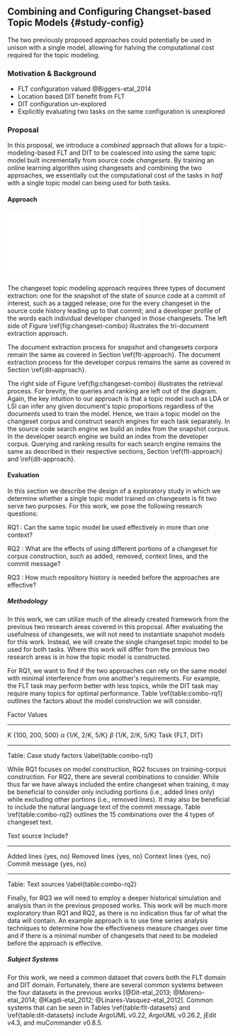 
## Combining and Configuring Changset-based Topic Models {#study-config}

The two previously proposed approaches could potentially be used in unison with
a single model, allowing for halving the computational cost required for the
topic modeling.

### Motivation & Background


- FLT configuration valued @Biggers-etal_2014
- Location based DIT benefit from FLT
- DIT configuration un-explored
- Explicitly evaluating two tasks on the same configuration is unexplored

### Proposal

In this proposal, we introduce a *combined* approach that allows for a
topic-modeling-based FLT and DIT to be coalesced into using the same topic
model built incrementally from source code *changesets*. By training an online
learning algorithm using changesets and combining the two approaches, we
essentially cut the computational cost of the tasks in *half* with a single
topic model can being used for both tasks.

#### Approach

![Combining changeset-based feature location and developer identifiation
\label{fig:changeset-combo}](figures/changeset-combo.pdf)

The changeset topic modeling approach requires three types of document
extraction: one for the snapshot of the state of source code at a commit of
interest, such as a tagged release; one for the every changeset in the source
code history leading up to that commit; and a developer profile of the words
each individual developer changed in those changesets. The left side of Figure
\ref{fig:changeset-combo} illustrates the tri-document extraction approach.

The document extraction process for snapshot and changesets corpora remain the
same as covered in Section \ref{flt-approach}. The document extraction process
for the developer corpus remains the same as covered in Section
\ref{dit-approach}.

The right side of Figure \ref{fig:changeset-combo} illustrates the retrieval
process. For brevity, the queries and ranking are left out of the diagram.
Again, the key intuition to our approach is that a topic model such as LDA or
LSI can infer any given document's topic proportions regardless of the
documents used to train the model. Hence, we train a topic model on the
changeset corpus and construct search engines for each task separately. In the
source code search engine we build an index from the snapshot corpus. In the
developer search engine we build an index from the developer corpus. Querying
and ranking results for each search engine remains the same as described in
their respective sections, Section \ref{flt-approach} and \ref{dit-approach}.

#### Evaluation

In this section we describe the design of a exploratory study in which we
determine whether a single topic model trained on changesets is fit two serve
two purposes. For this work, we pose the following research questions:

RQ1
:   Can the same topic model be used effectively in more than one context?

RQ2
:   What are the effects of using different portions of a changeset for corpus
construction, such as added, removed, context lines, and the commit message?

RQ3
:   How much repository history is needed before the approaches are effective?


##### Methodology

In this work, we can utilize much of the already created framework from the
previous two research areas covered in this proposal. After evaluating the
usefulness of changesets, we will not need to instantiate snapshot models for
this work. Instead, we will create the single changeset topic model to be used
for both tasks. Where this work will differ from the previous two research
areas is in how the topic model is constructed.

For RQ1, we want to find if the two approaches can rely on the same model with
minimal interference from one another's requirements. For example, the FLT task
may perform better with less topics, while the DIT task may require many topics
for optimal performance. Table \ref{table:combo-rq1} outlines the factors about
the model construction we will consider.

Factor      Values
---------   ------
K           {100, 200, 500}
$\alpha$    {1/K, 2/K, 5/K}
$\beta$     {1/K, 2/K, 5/K}
Task        {FLT, DIT}
---------   ------

Table: Case study factors \label{table:combo-rq1}


While RQ1 focuses on model construction, RQ2 focuses on training-corpus
construction. For RQ2, there are several combinations to consider. While thus
far we have always included the entire changeset when training, it may be
beneficial to consider only including portions (i.e., added lines only) while
excluding other portions (i.e., removed lines). It may also be beneficial to
include the natural language text of the commit message. Table
\ref{table:combo-rq2} outlines the 15 combinations over the 4 types of
changeset text.

Text source     Include? 
--------------  ---------
Added lines     {yes, no}
Removed lines   {yes, no}
Context lines   {yes, no}
Commit message  {yes, no}
--------------  ---------

Table: Text sources \label{table:combo-rq2}

Finally, for RQ3 we will need to employ a deeper historical simulation and
analysis than in the previous proposed works. This work will be much more
exploratory than RQ1 and RQ2, as there is no indication thus far of what the
data will contain. An example approach is to use time series analysis
techniques to determine how the effectiveness measure changes over time and if
there is a minimal number of changesets that need to be modeled before the
approach is effective.

##### Subject Systems

For this work, we need a common dataset that covers both the FLT domain and DIT
domain. Fortunately, there are several common systems between the four datasets
in the previous works [@Dit-etal_2013; @Moreno-etal_2014; @Kagdi-etal_2012;
@Linares-Vasquez-etal_2012]. Common systems that can be seen in Tables
\ref{table:flt-datasets} and \ref{table:dit-datasets} include ArgoUML v0.22,
ArgoUML v0.26.2, jEdit v4.3, and muCommander v0.8.5.

